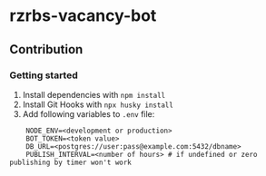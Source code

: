# rzrbs-vacancy-bot

## Contribution

### Getting started

1. Install dependencies with `npm install`
2. Install Git Hooks with `npx husky install`
3. Add following variables to `.env` file:

```
    NODE_ENV=<development or production>
    BOT_TOKEN=<token value>
    DB_URL=<postgres://user:pass@example.com:5432/dbname>
    PUBLISH_INTERVAL=<number of hours> # if undefined or zero publishing by timer won't work
```
